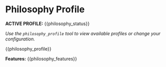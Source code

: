 # Philosophy Profile

**ACTIVE PROFILE:** {{philosophy_status}}

*Use the `philosophy_profile` tool to view available profiles or change your configuration.*

{{philosophy_profile}}

**Features:** {{philosophy_features}}
